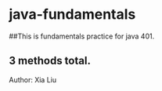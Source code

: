 # java-fundamentals

##This is fundamentals practice for java 401.

## 3 methods total.

Author: Xia Liu